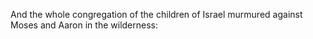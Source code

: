 And the whole congregation of the children of Israel murmured against Moses and Aaron in the wilderness:

